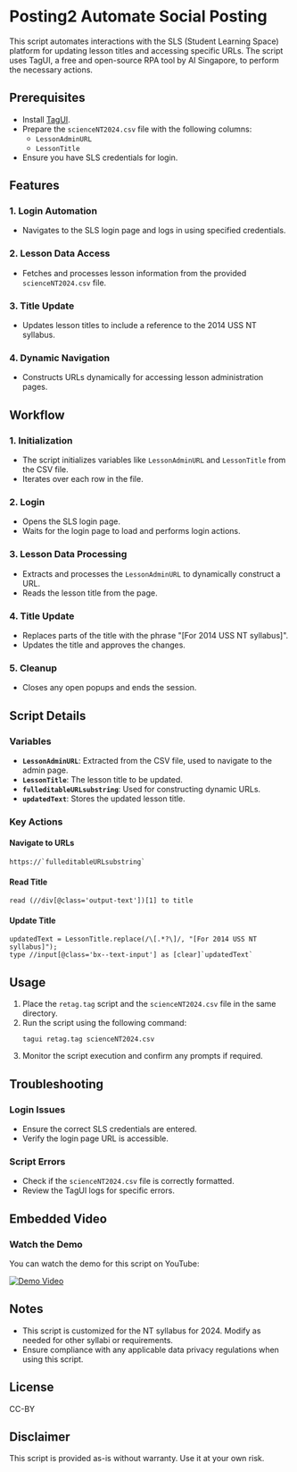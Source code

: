 # Posting2 Automate Social Posting

This script automates interactions with the SLS (Student Learning Space) platform for updating lesson titles and accessing specific URLs. The script uses TagUI, a free and open-source RPA tool by AI Singapore, to perform the necessary actions.

## Prerequisites

- Install [TagUI](https://github.com/kelaberetiv/TagUI).
- Prepare the `scienceNT2024.csv` file with the following columns:
  - `LessonAdminURL`
  - `LessonTitle`
- Ensure you have SLS credentials for login.

## Features

### 1. Login Automation
- Navigates to the SLS login page and logs in using specified credentials.

### 2. Lesson Data Access
- Fetches and processes lesson information from the provided `scienceNT2024.csv` file.

### 3. Title Update
- Updates lesson titles to include a reference to the 2014 USS NT syllabus.

### 4. Dynamic Navigation
- Constructs URLs dynamically for accessing lesson administration pages.

## Workflow

### 1. Initialization
- The script initializes variables like `LessonAdminURL` and `LessonTitle` from the CSV file.
- Iterates over each row in the file.

### 2. Login
- Opens the SLS login page.
- Waits for the login page to load and performs login actions.

### 3. Lesson Data Processing
- Extracts and processes the `LessonAdminURL` to dynamically construct a URL.
- Reads the lesson title from the page.

### 4. Title Update
- Replaces parts of the title with the phrase "[For 2014 USS NT syllabus]".
- Updates the title and approves the changes.

### 5. Cleanup
- Closes any open popups and ends the session.

## Script Details

### Variables

- **`LessonAdminURL`**: Extracted from the CSV file, used to navigate to the admin page.
- **`LessonTitle`**: The lesson title to be updated.
- **`fulleditableURLsubstring`**: Used for constructing dynamic URLs.
- **`updatedText`**: Stores the updated lesson title.

### Key Actions

#### Navigate to URLs
```
https://`fulleditableURLsubstring`
```

#### Read Title
```
read (//div[@class='output-text'])[1] to title
```

#### Update Title
```
updatedText = LessonTitle.replace(/\[.*?\]/, "[For 2014 USS NT syllabus]");
type //input[@class='bx--text-input'] as [clear]`updatedText`
```

## Usage

1. Place the `retag.tag` script and the `scienceNT2024.csv` file in the same directory.
2. Run the script using the following command:
   ```
   tagui retag.tag scienceNT2024.csv
   ```
3. Monitor the script execution and confirm any prompts if required.

## Troubleshooting

### Login Issues
- Ensure the correct SLS credentials are entered.
- Verify the login page URL is accessible.

### Script Errors
- Check if the `scienceNT2024.csv` file is correctly formatted.
- Review the TagUI logs for specific errors.

## Embedded Video

### Watch the Demo

You can watch the demo for this script on YouTube:

[![Demo Video](https://img.youtube.com/vi/PCO7Xg7clZs/0.jpg)](https://www.youtube.com/watch?v=PCO7Xg7clZs)

## Notes

- This script is customized for the NT syllabus for 2024. Modify as needed for other syllabi or requirements.
- Ensure compliance with any applicable data privacy regulations when using this script.

## License

CC-BY

## Disclaimer

This script is provided as-is without warranty. Use it at your own risk.

